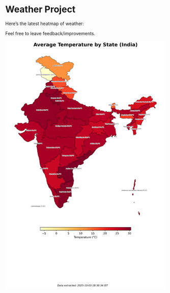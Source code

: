 # Weather Project

Here’s the latest heatmap of weather:

Feel free to leave feedback/improvements.

![India Heatmap](docs/assets/india_heatmap.png?v=DFC8F4)
